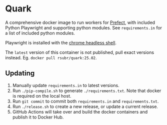 # Quark

A comprehensive docker image to run workers for
[Prefect](https://github.com/PrefectHQ/prefect), with included Python
Playwright and supporting python modules. See `requirements.in` for a list of
included python modules.

Playwright is installed with the [chrome headless
shell](https://developer.chrome.com/blog/chrome-headless-shell).

The `latest` version of this container is not published, pull exact versions
instead. Eg. `docker pull rsubr/quark:25.02`.

## Updating

1. Manually update `requirements.in` to latest versions.
2. Run `./pip-compile.sh` to generate `./requirements.txt`. Note that docker is required on the local host.
3. Run `git commit` to commit both `requirements.in` and `requirements.txt`.
4. Run `./release.sh` to create a new release, or update a current release.
5. GitHub Actions will take over and build the docker containers and publish it to Docker Hub.
